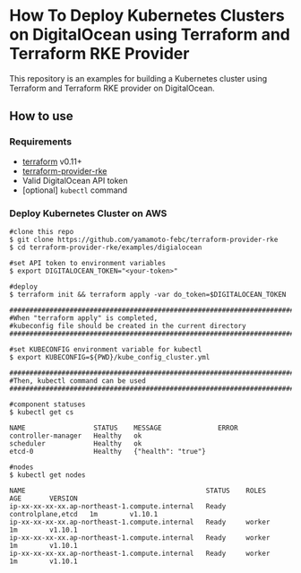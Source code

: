 # How To Deploy Kubernetes Clusters on DigitalOcean using Terraform and Terraform RKE Provider

This repository is an examples for building a Kubernetes cluster using Terraform and Terraform RKE provider on DigitalOcean.

## How to use

### Requirements

- [terraform](https://terraform.io) v0.11+
- [terraform-provider-rke](https://github.com/yamamoto-febc/terraform-provider-rke)
- Valid DigitalOcean API token
- [optional] `kubectl` command

### Deploy Kubernetes Cluster on AWS

```console
#clone this repo
$ git clone https://github.com/yamamoto-febc/terraform-provider-rke
$ cd terraform-provider-rke/examples/digialocean

#set API token to environment variables
$ export DIGITALOCEAN_TOKEN="<your-token>"

#deploy
$ terraform init && terraform apply -var do_token=$DIGITALOCEAN_TOKEN

###########################################################################
#When "terraform apply" is completed, 
#kubeconfig file should be created in the current directory 
###########################################################################

#set KUBECONFIG environment variable for kubectl 
$ export KUBECONFIG=${PWD}/kube_config_cluster.yml 

###########################################################################
#Then, kubectl command can be used
###########################################################################

#component statuses
$ kubectl get cs

NAME                 STATUS    MESSAGE              ERROR
controller-manager   Healthy   ok                   
scheduler            Healthy   ok                   
etcd-0               Healthy   {"health": "true"}  

#nodes
$ kubectl get nodes

NAME                                             STATUS    ROLES               AGE       VERSION
ip-xx-xx-xx-xx.ap-northeast-1.compute.internal   Ready     controlplane,etcd   1m        v1.10.1
ip-xx-xx-xx-xx.ap-northeast-1.compute.internal   Ready     worker              1m        v1.10.1
ip-xx-xx-xx-xx.ap-northeast-1.compute.internal   Ready     worker              1m        v1.10.1
ip-xx-xx-xx-xx.ap-northeast-1.compute.internal   Ready     worker              1m        v1.10.1
```


